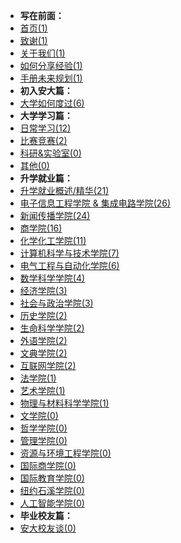 - **写在前面：**
- [首页(1)](https://ahuer-leaplap.github.io/Impart-Inherit/)
- [致谢(1)](Preface/zhixie.md)
- [关于我们(1)](Preface/about.md)
- [如何分享经验(1)](Preface/fenxiang.md)
- [手册未来规划(1)](Preface/future.md)
- **初入安大篇：**
- [大学如何度过(6)](Golden-years/README.md)
- **大学学习篇：**
- [日常学习(12)](大学学习/日常学习/README.md)
- [比赛竞赛(2)](大学学习/比赛/README.md)
- [科研&实验室(0)](大学学习/科研/README.md)
- [其他(0)](大学学习/其他/README.md)
- **升学就业篇：**
- [升学就业概述/精华(21)](升学就业/升学就业概述/README.md)
- [电子信息工程学院 & 集成电路学院(26)](升学就业/电子信息工程学院/README.md)
- [新闻传播学院(24)](升学就业/新闻传播学院/README.md)
- [商学院(16)](升学就业/商学院/README.md)
- [化学化工学院(11)](升学就业/化学化工学院/README.md)
- [计算机科学与技术学院(7)](升学就业/计算机科学与技术学院/README.md)
- [电气工程与自动化学院(6)](升学就业/电气工程与自动化学院/README.md)
- [数学科学学院(4)](升学就业/数学科学学院/README.md)
- [经济学院(3)](升学就业/经济学院/README.md)
- [社会与政治学院(3)](升学就业/社会与政治学院/README.md)
- [历史学院(2)](升学就业/历史学院/README.md)
- [生命科学学院(2)](升学就业/生命科学学院/README.md)
- [外语学院(2)](升学就业/外语学院/README.md)
- [文典学院(2)](升学就业/文典学院/README.md)
- [互联网学院(2)](升学就业/互联网学院/README.md)
- [法学院(1)](升学就业/法学院/README.md)
- [艺术学院(1)](升学就业/艺术学院/README.md)
- [物理与材料科学学院(1)](升学就业/物理与材料科学学院/README.md)
- [文学院(0)](升学就业/文学院/README.md)
- [哲学学院(0)](升学就业/哲学学院/README.md)
- [管理学院(0)](升学就业/管理学院/README.md)
- [资源与环境工程学院(0)](升学就业/资源与环境工程学院/README.md)
- [国际商学院(0)](升学就业/国际商学院/README.md)
- [国际教育学院(0)](升学就业/国际教育学院/README.md)
- [纽约石溪学院(0)](升学就业/纽约石溪学院/README.md)
- [人工智能学院(0)](升学就业/人工智能学院/README.md)
- **毕业校友篇：**
- [安大校友谈(0)](安大校友谈/README.md)

⠀⠀

⠀⠀

